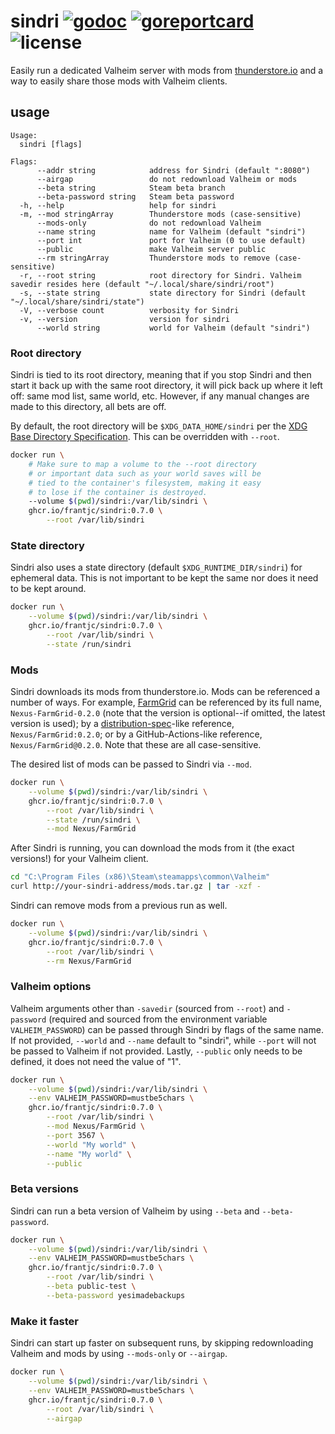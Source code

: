 # sindri [![godoc](https://pkg.go.dev/badge/github.com/frantjc/sindri.svg)](https://pkg.go.dev/github.com/frantjc/sindri) [![goreportcard](https://goreportcard.com/badge/github.com/frantjc/sindri)](https://goreportcard.com/report/github.com/frantjc/sindri) ![license](https://shields.io/github/license/frantjc/sindri)

Easily run a dedicated Valheim server with mods from [thunderstore.io](https://valheim.thunderstore.io/) and a way to easily share those mods with Valheim clients.

## usage

```
Usage:
  sindri [flags]

Flags:
      --addr string            address for Sindri (default ":8080")
      --airgap                 do not redownload Valheim or mods
      --beta string            Steam beta branch
      --beta-password string   Steam beta password
  -h, --help                   help for sindri
  -m, --mod stringArray        Thunderstore mods (case-sensitive)
      --mods-only              do not redownload Valheim
      --name string            name for Valheim (default "sindri")
      --port int               port for Valheim (0 to use default)
      --public                 make Valheim server public
      --rm stringArray         Thunderstore mods to remove (case-sensitive)
  -r, --root string            root directory for Sindri. Valheim savedir resides here (default "~/.local/share/sindri/root")
  -s, --state string           state directory for Sindri (default "~/.local/share/sindri/state")
  -V, --verbose count          verbosity for Sindri
  -v, --version                version for sindri
      --world string           world for Valheim (default "sindri")
```

### Root directory

Sindri is tied to its root directory, meaning that if you stop Sindri and then start it back up with the same root directory, it will pick back up where it left off: same mod list, same world, etc. However, if any manual changes are made to this directory, all bets are off.

By default, the root directory will be `$XDG_DATA_HOME/sindri` per the [XDG Base Directory Specification](https://specifications.freedesktop.org/basedir-spec/basedir-spec-latest.html). This can be overridden with `--root`.

```sh
docker run \
    # Make sure to map a volume to the --root directory
    # or important data such as your world saves will be
    # tied to the container's filesystem, making it easy
    # to lose if the container is destroyed.
    --volume $(pwd)/sindri:/var/lib/sindri \
    ghcr.io/frantjc/sindri:0.7.0 \
        --root /var/lib/sindri
```

### State directory

Sindri also uses a state directory (default `$XDG_RUNTIME_DIR/sindri`) for ephemeral data. This is not important to be kept the same nor does it need to be kept around.

```sh
docker run \
    --volume $(pwd)/sindri:/var/lib/sindri \
    ghcr.io/frantjc/sindri:0.7.0 \
        --root /var/lib/sindri \
        --state /run/sindri
```

### Mods

Sindri downloads its mods from thunderstore.io. Mods can be referenced a number of ways. For example, [FarmGrid](https://valheim.thunderstore.io/package/Nexus/FarmGrid/) can be referenced by its full name, `Nexus-FarmGrid-0.2.0` (note that the version is optional--if omitted, the latest version is used); by a [distribution-spec](https://github.com/opencontainers/distribution-spec)-like reference, `Nexus/FarmGrid:0.2.0`; or by a GitHub-Actions-like reference, `Nexus/FarmGrid@0.2.0`. Note that these are all case-sensitive.

The desired list of mods can be passed to Sindri via `--mod`.

```sh
docker run \
    --volume $(pwd)/sindri:/var/lib/sindri \
    ghcr.io/frantjc/sindri:0.7.0 \
        --root /var/lib/sindri \
        --state /run/sindri \
        --mod Nexus/FarmGrid
```

After Sindri is running, you can download the mods from it (the exact versions!) for your Valheim client.

```sh
cd "C:\Program Files (x86)\Steam\steamapps\common\Valheim"
curl http://your-sindri-address/mods.tar.gz | tar -xzf -
```

Sindri can remove mods from a previous run as well.

```sh
docker run \
    --volume $(pwd)/sindri:/var/lib/sindri \
    ghcr.io/frantjc/sindri:0.7.0 \
        --root /var/lib/sindri \
        --rm Nexus/FarmGrid
```

### Valheim options

Valheim arguments other than `-savedir` (sourced from `--root`) and `-password` (required and sourced from the environment variable `VALHEIM_PASSWORD`) can be passed through Sindri by flags of the same name. If not provided, `--world` and `--name` default to "sindri", while `--port` will not be passed to Valheim if not provided. Lastly, `--public` only needs to be defined, it does not need the value of "1".

```sh
docker run \
    --volume $(pwd)/sindri:/var/lib/sindri \
    --env VALHEIM_PASSWORD=mustbe5chars \
    ghcr.io/frantjc/sindri:0.7.0 \
        --root /var/lib/sindri \
        --mod Nexus/FarmGrid \
        --port 3567 \
        --world "My world" \
        --name "My world" \
        --public
```

### Beta versions

Sindri can run a beta version of Valheim by using `--beta` and `--beta-password`.

```sh
docker run \
    --volume $(pwd)/sindri:/var/lib/sindri \
    --env VALHEIM_PASSWORD=mustbe5chars \
    ghcr.io/frantjc/sindri:0.7.0 \
        --root /var/lib/sindri \
        --beta public-test \
        --beta-password yesimadebackups
```

### Make it faster

Sindri can start up faster on subsequent runs, by skipping redownloading Valheim and mods by using `--mods-only` or `--airgap`.

```sh
docker run \
    --volume $(pwd)/sindri:/var/lib/sindri \
    --env VALHEIM_PASSWORD=mustbe5chars \
    ghcr.io/frantjc/sindri:0.7.0 \
        --root /var/lib/sindri \
        --airgap
```
